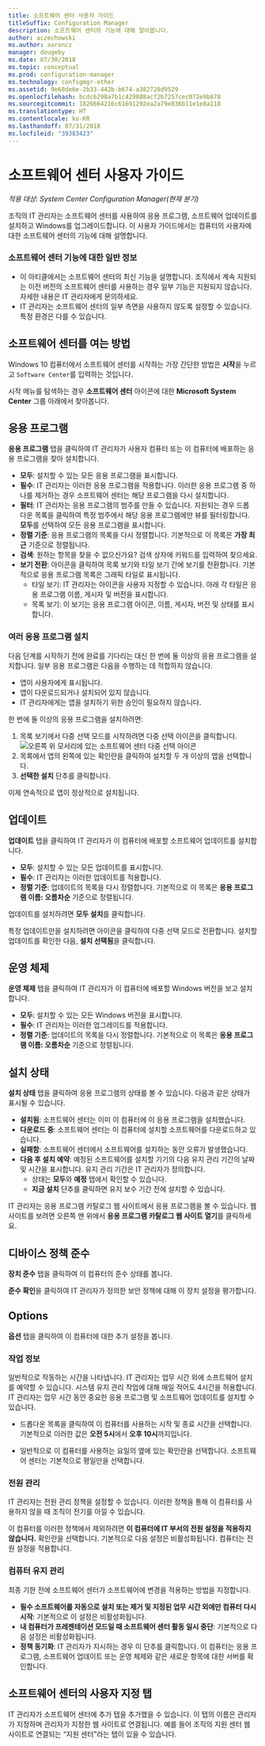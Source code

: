 ```yaml
---
title: 소프트웨어 센터 사용자 가이드
titleSuffix: Configuration Manager
description: 소프트웨어 센터의 기능에 대해 알아봅니다.
author: aczechowski
ms.author: aaroncz
manager: dougeby
ms.date: 07/30/2018
ms.topic: conceptual
ms.prod: configuration-manager
ms.technology: configmgr-other
ms.assetid: 9e68de6e-2b33-442b-b674-a382728d9529
ms.openlocfilehash: bcdc6298a7b1c429888acf2b7257cec072e9b878
ms.sourcegitcommit: 1826664216c61691292ea2a79e836b11e1e8a118
ms.translationtype: HT
ms.contentlocale: ko-KR
ms.lasthandoff: 07/31/2018
ms.locfileid: "39383423"
---
```

# <a name="software-center-user-guide"></a>소프트웨어 센터 사용자 가이드

*적용 대상: System Center Configuration Manager(현재 분기)*

조직의 IT 관리자는 소프트웨어 센터를 사용하여 응용 프로그램, 소프트웨어 업데이트를 설치하고 Windows를 업그레이드합니다. 이 사용자 가이드에서는 컴퓨터의 사용자에 대한 소프트웨어 센터의 기능에 대해 설명합니다.

### <a name="general-notes-about-software-center-functionality"></a>소프트웨어 센터 기능에 대한 일반 정보
- 이 아티클에서는 소프트웨어 센터의 최신 기능을 설명합니다. 조직에서 계속 지원되는 이전 버전의 소프트웨어 센터를 사용하는 경우 일부 기능은 지원되지 않습니다. 자세한 내용은 IT 관리자에게 문의하세요.
- IT 관리자는 소프트웨어 센터의 일부 측면을 사용하지 않도록 설정할 수 있습니다. 특정 환경은 다를 수 있습니다.
<!-- - Your IT admin may change the color of Software Center, and add your organization's logo. The images in this article show the default experience. -->



## <a name="how-to-open-software-center"></a>소프트웨어 센터를 여는 방법

Windows 10 컴퓨터에서 소프트웨어 센터를 시작하는 가장 간단한 방법은 **시작**을 누르고 `Software Center`를 입력하는 것입니다. 

시작 메뉴를 탐색하는 경우 **소프트웨어 센터** 아이콘에 대한 **Microsoft System Center** 그룹 아래에서 찾아봅니다.



## <a name="applications"></a>응용 프로그램

**응용 프로그램** 탭을 클릭하여 IT 관리자가 사용자 컴퓨터 또는 이 컴퓨터에 배포하는 응용 프로그램을 찾아 설치합니다.
- **모두**: 설치할 수 있는 모든 응용 프로그램을 표시합니다.
- **필수**: IT 관리자는 이러한 응용 프로그램을 적용합니다. 이러한 응용 프로그램 중 하나를 제거하는 경우 소프트웨어 센터는 해당 프로그램을 다시 설치합니다.
- **필터**: IT 관리자는 응용 프로그램의 범주를 만들 수 있습니다. 지원되는 경우 드롭 다운 목록을 클릭하여 특정 범주에서 해당 응용 프로그램에만 뷰를 필터링합니다. **모두**를 선택하여 모든 응용 프로그램을 표시합니다.
- **정렬 기준**: 응용 프로그램의 목록을 다시 정렬합니다. 기본적으로 이 목록은 **가장 최근** 기준으로 정렬됩니다.
- **검색**: 원하는 항목을 찾을 수 없으신가요? 검색 상자에 키워드를 입력하여 찾으세요.
-  **보기 전환**: 아이콘을 클릭하여 목록 보기와 타일 보기 간에 보기를 전환합니다. 기본적으로 응용 프로그램 목록은 그래픽 타일로 표시됩니다. 
    - 타일 보기: IT 관리자는 아이콘을 사용자 지정할 수 있습니다. 아래 각 타일은 응용 프로그램 이름, 게시자 및 버전을 표시합니다. 
    - 목록 보기: 이 보기는 응용 프로그램 아이콘, 이름, 게시자, 버전 및 상태를 표시합니다. 


### <a name="install-multiple-applications"></a>여러 응용 프로그램 설치 
<!-- 1357126 --> 다음 단계를 시작하기 전에 완료를 기다리는 대신 한 번에 둘 이상의 응용 프로그램을 설치합니다. 일부 응용 프로그램은 다음을 수행하는 데 적합하지 않습니다.
- 앱이 사용자에게 표시됩니다.
- 앱이 다운로드되거나 설치되어 있지 않습니다.
- IT 관리자에게는 앱을 설치하기 위한 승인이 필요하지 않습니다.

한 번에 둘 이상의 응용 프로그램을 설치하려면:
 1. 목록 보기에서 다중 선택 모드를 시작하려면 다중 선택 아이콘을 클릭합니다. ![오른쪽 위 모서리에 있는](media/software-center-multi-select-apps.png) 소프트웨어 센터 다중 선택 아이콘
 2. 목록에서 앱의 왼쪽에 있는 확인란을 클릭하여 설치할 두 개 이상의 앱을 선택합니다.
 3. **선택한 설치** 단추를 클릭합니다.

이제 연속적으로 앱이 정상적으로 설치됩니다.




## <a name="updates"></a>업데이트

**업데이트** 탭을 클릭하여 IT 관리자가 이 컴퓨터에 배포할 소프트웨어 업데이트를 설치합니다.  
- **모두**: 설치할 수 있는 모든 업데이트를 표시합니다.
- **필수**: IT 관리자는 이러한 업데이트를 적용합니다.
- **정렬 기준**: 업데이트의 목록을 다시 정렬합니다. 기본적으로 이 목록은 **응용 프로그램 이름: 오름차순** 기준으로 정렬됩니다.

업데이트를 설치하려면 **모두 설치**를 클릭합니다.

특정 업데이트만을 설치하려면 아이콘을 클릭하여 다중 선택 모드로 전환합니다. 설치할 업데이트를 확인한 다음, **설치 선택됨**을 클릭합니다.



## <a name="operating-systems"></a>운영 체제

**운영 체제** 탭을 클릭하여 IT 관리자가 이 컴퓨터에 배포할 Windows 버전을 보고 설치합니다.  
- **모두**: 설치할 수 있는 모든 Windows 버전을 표시합니다.
- **필수**: IT 관리자는 이러한 업그레이드를 적용합니다.
- **정렬 기준**: 업데이트의 목록을 다시 정렬합니다. 기본적으로 이 목록은 **응용 프로그램 이름: 오름차순** 기준으로 정렬됩니다.



## <a name="installation-status"></a>설치 상태

**설치 상태** 탭을 클릭하여 응용 프로그램의 상태를 볼 수 있습니다. 다음과 같은 상태가 표시될 수 있습니다.
- **설치됨**: 소프트웨어 센터는 이미 이 컴퓨터에 이 응용 프로그램을 설치했습니다.
- **다운로드 중**: 소프트웨어 센터는 이 컴퓨터에 설치할 소프트웨어를 다운로드하고 있습니다.
- **실패함**: 소프트웨어 센터에서 소프트웨어를 설치하는 동안 오류가 발생했습니다.
- **다음 후 설치 예약**: 예정된 소프트웨어를 설치할 기기의 다음 유지 관리 기간의 날짜 및 시간을 표시합니다. 유지 관리 기간은 IT 관리자가 정의합니다.<!--1358131-->
    - 상태는 **모두**와 **예정** 탭에서 확인할 수 있습니다. 
    - **지금 설치** 단추를 클릭하면 유지 보수 기간 전에 설치할 수 있습니다. 

IT 관리자는 응용 프로그램 카탈로그 웹 사이트에서 응용 프로그램을 볼 수 있습니다. 웹 사이트를 보려면 오른쪽 맨 위에서 **응용 프로그램 카탈로그 웹 사이트 열기**를 클릭하세요. <!--1358214-->

## <a name="device-compliance"></a>디바이스 정책 준수

**장치 준수** 탭을 클릭하여 이 컴퓨터의 준수 상태를 봅니다.

**준수 확인**을 클릭하여 IT 관리자가 정의한 보안 정책에 대해 이 장치 설정을 평가합니다.



## <a name="options"></a>Options

**옵션** 탭을 클릭하여 이 컴퓨터에 대한 추가 설정을 봅니다.

### <a name="work-information"></a>작업 정보

일반적으로 작동하는 시간을 나타냅니다. IT 관리자는 업무 시간 외에 소프트웨어 설치를 예약할 수 있습니다. 시스템 유지 관리 작업에 대해 매일 적어도 4시간을 허용합니다. IT 관리자는 업무 시간 동안 중요한 응용 프로그램 및 소프트웨어 업데이트를 설치할 수 있습니다.

- 드롭다운 목록을 클릭하여 이 컴퓨터를 사용하는 시작 및 종료 시간을 선택합니다. 기본적으로 이러한 값은 **오전 5시**에서 **오후 10시**까지입니다.

- 일반적으로 이 컴퓨터를 사용하는 요일의 옆에 있는 확인란을 선택합니다. 소프트웨어 센터는 기본적으로 평일만을 선택합니다.  


### <a name="power-management"></a>전원 관리

IT 관리자는 전원 관리 정책을 설정할 수 있습니다. 이러한 정책을 통해 이 컴퓨터를 사용하지 않을 때 조직이 전기를 아낄 수 있습니다. 

이 컴퓨터를 이러한 정책에서 제외하려면 **이 컴퓨터에 IT 부서의 전원 설정을 적용하지 않습니다.** 확인란을 선택합니다. 기본적으로 다음 설정은 비활성화됩니다. 컴퓨터는 전원 설정을 적용합니다. 


### <a name="computer-maintenance"></a>컴퓨터 유지 관리

최종 기한 전에 소프트웨어 센터가 소프트웨어에 변경을 적용하는 방법을 지정합니다.
- **필수 소프트웨어를 자동으로 설치 또는 제거 및 지정된 업무 시간 외에만 컴퓨터 다시 시작**: 기본적으로 이 설정은 비활성화됩니다.
- **내 컴퓨터가 프레젠테이션 모드일 때 소프트웨어 센터 활동 일시 중단**: 기본적으로 다음 설정은 비활성화됩니다.
- **정책 동기화**: IT 관리자가 지시하는 경우 이 단추를 클릭합니다. 이 컴퓨터는 응용 프로그램, 소프트웨어 업데이트 또는 운영 체제와 같은 새로운 항목에 대한 서버를 확인합니다.

## <a name="custom-tab-in-software-center"></a>소프트웨어 센터의 사용자 지정 탭
IT 관리자가 소프트웨어 센터에 추가 탭을 추가했을 수 있습니다. 이 탭의 이름은 관리자가 지정하며 관리자가 지정한 웹 사이트로 연결됩니다. 예를 들어 조직의 지원 센터 웹 사이트로 연결되는 “지원 센터”라는 탭이 있을 수 있습니다. <!--1358132-->